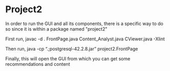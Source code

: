 # Project2
In order to run the GUI and all its components, there is a specific way to do so since it is within a package named "project2" 

First run, javac -d . FrontPage.java Content_Analyst.java CViewer.java -Xlint 

Then run, java -cp “.;postgresql-42.2.8.jar” project2.FrontPage 

Finally, this will open the GUI from which you can get some recommendations and content 
